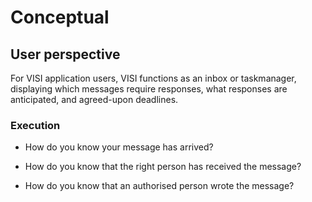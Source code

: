 # Conceptual

## User perspective

For VISI application users, VISI functions as an inbox or taskmanager,
displaying which messages require responses, what responses are
anticipated, and agreed-upon deadlines.

### Execution

-   How do you know your message has arrived?

-   How do you know that the right person has received the message?

-   How do you know that an authorised person wrote the message?
